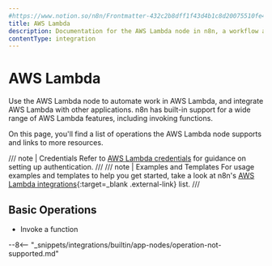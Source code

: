 ```yaml
---
#https://www.notion.so/n8n/Frontmatter-432c2b8dff1f43d4b1c8d20075510fe4
title: AWS Lambda
description: Documentation for the AWS Lambda node in n8n, a workflow automation platform. Includes details of operations and configuration, and links to examples and credentials information.
contentType: integration
---
```


# AWS Lambda

Use the AWS Lambda node to automate work in AWS Lambda, and integrate AWS Lambda with other applications. n8n has built-in support for a wide range of AWS Lambda features, including invoking functions.

On this page, you'll find a list of operations the AWS Lambda node supports and links to more resources.

/// note | Credentials
Refer to [AWS Lambda credentials](/integrations/builtin/credentials/aws/) for guidance on setting up authentication. 
///
/// note | Examples and Templates
For usage examples and templates to help you get started, take a look at n8n's [AWS Lambda integrations](https://n8n.io/integrations/aws-lambda/){:target=_blank .external-link} list.
///


## Basic Operations

* Invoke a function

--8<-- "_snippets/integrations/builtin/app-nodes/operation-not-supported.md"

